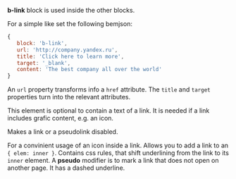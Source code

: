 **b-link** block is used inside the other blocks.

For a simple like set the following bemjson:

```js
{
   block: 'b-link',
   url: 'http://company.yandex.ru',
   title: 'Click here to learn more',
   target: '_blank',
   content: 'The best company all over the world'
}
```

An `url` property transforms info a `href` attribute. The `title` and `target` properties turn into the relevant attributes.

This element is optional to contain a text of a link.
It is needed if a link includes grafic content, e.g. an icon.

﻿Makes a link or a pseudolink disabled.

For a convinient usage of an icon inside a link. 
Allows you to add a link to an `{ elem: inner }`. Contains css rules, that shift underlining from the link to its `inner` element.
﻿A **pseudo** modifier is to mark a link that does not open on another page.
It has a dashed underline.
